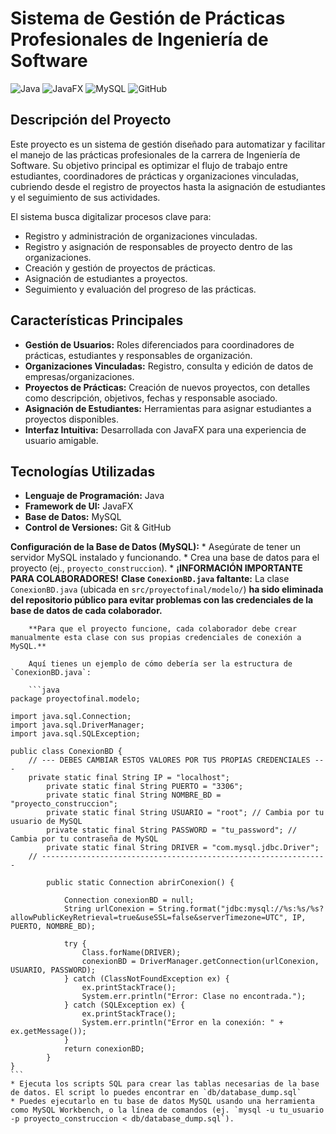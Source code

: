 # Sistema de Gestión de Prácticas Profesionales de Ingeniería de Software

![Java](https://img.shields.io/badge/Java-ED8B00?style=for-the-badge&logo=openjdk&logoColor=white)
![JavaFX](https://img.shields.io/badge/JavaFX-3C34B6?style=for-the-badge&logo=openjdk&logoColor=white)
![MySQL](https://img.shields.io/badge/MySQL-005C84?style=for-the-badge&logo=mysql&logoColor=white)
![GitHub](https://img.shields.io/badge/GitHub-100000?style=for-the-badge&logo=github&logoColor=white)

## Descripción del Proyecto

Este proyecto es un sistema de gestión diseñado para automatizar y facilitar el manejo de las prácticas profesionales de la carrera de Ingeniería de Software. Su objetivo principal es optimizar el flujo de trabajo entre estudiantes, coordinadores de prácticas y organizaciones vinculadas, cubriendo desde el registro de proyectos hasta la asignación de estudiantes y el seguimiento de sus actividades.

El sistema busca digitalizar procesos clave para:
* Registro y administración de organizaciones vinculadas.
* Registro y asignación de responsables de proyecto dentro de las organizaciones.
* Creación y gestión de proyectos de prácticas.
* Asignación de estudiantes a proyectos.
* Seguimiento y evaluación del progreso de las prácticas.

## Características Principales

* **Gestión de Usuarios:** Roles diferenciados para coordinadores de prácticas, estudiantes y responsables de organización.
* **Organizaciones Vinculadas:** Registro, consulta y edición de datos de empresas/organizaciones.
* **Proyectos de Prácticas:** Creación de nuevos proyectos, con detalles como descripción, objetivos, fechas y responsable asociado.
* **Asignación de Estudiantes:** Herramientas para asignar estudiantes a proyectos disponibles.
* **Interfaz Intuitiva:** Desarrollada con JavaFX para una experiencia de usuario amigable.

## Tecnologías Utilizadas

* **Lenguaje de Programación:** Java
* **Framework de UI:** JavaFX
* **Base de Datos:** MySQL
* **Control de Versiones:** Git & GitHub

**Configuración de la Base de Datos (MySQL):**
    * Asegúrate de tener un servidor MySQL instalado y funcionando.
    * Crea una base de datos para el proyecto (ej., `proyecto_construccion`).
    * **¡INFORMACIÓN IMPORTANTE PARA COLABORADORES!**
        **Clase `ConexionBD.java` faltante:**
        La clase `ConexionBD.java` (ubicada en `src/proyectofinal/modelo/`) **ha sido eliminada del repositorio público para evitar problemas con las credenciales de la base de datos de cada colaborador.**

        **Para que el proyecto funcione, cada colaborador debe crear manualmente esta clase con sus propias credenciales de conexión a MySQL.**

        Aquí tienes un ejemplo de cómo debería ser la estructura de `ConexionBD.java`:

        ```java
	package proyectofinal.modelo;

	import java.sql.Connection;
	import java.sql.DriverManager;
	import java.sql.SQLException;

	public class ConexionBD {
	    // --- DEBES CAMBIAR ESTOS VALORES POR TUS PROPIAS CREDENCIALES ---
	    private static final String IP = "localhost";
    	    private static final String PUERTO = "3306";
    	    private static final String NOMBRE_BD = "proyecto_construccion";
    	    private static final String USUARIO = "root"; // Cambia por tu usuario de MySQL
    	    private static final String PASSWORD = "tu_password"; // Cambia por tu contraseña de MySQL
    	    private static final String DRIVER = "com.mysql.jdbc.Driver";
	    // ----------------------------------------------------------------
    
    	    public static Connection abrirConexion() {
        
            	Connection conexionBD = null;
            	String urlConexion = String.format("jdbc:mysql://%s:%s/%s?allowPublicKeyRetrieval=true&useSSL=false&serverTimezone=UTC", IP, PUERTO, NOMBRE_BD);
        
            	try {
            	    Class.forName(DRIVER);
            	    conexionBD = DriverManager.getConnection(urlConexion, USUARIO, PASSWORD);
            	} catch (ClassNotFoundException ex) {
            	    ex.printStackTrace();
            	    System.err.println("Error: Clase no encontrada.");
            	} catch (SQLException ex) {
            	    ex.printStackTrace();
            	    System.err.println("Error en la conexión: " + ex.getMessage());
            	}
            	return conexionBD;
    	    }
	}
	```
    * Ejecuta los scripts SQL para crear las tablas necesarias de la base de datos. El script lo puedes encontrar en `db/database_dump.sql`
    * Puedes ejecutarlo en tu base de datos MySQL usando una herramienta como MySQL Workbench, o la línea de comandos (ej. `mysql -u tu_usuario -p proyecto_construccion < db/database_dump.sql`).
